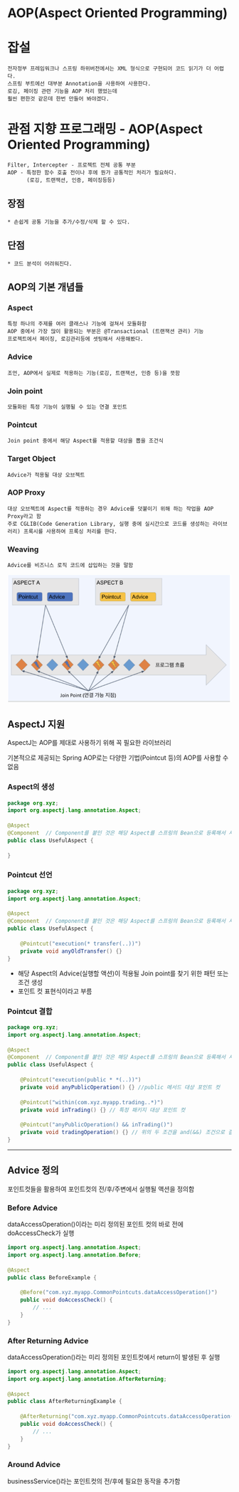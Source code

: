 # AOP(Aspect Oriented Programming)

# 잡설
    전자정부 프레임워크나 스프링 하위버전에서는 XML 형식으로 구현되어 코드 읽기가 더 어렵다.
    스프링 부트에선 대부분 Annotation을 사용하여 사용한다.
    로깅, 페이징 관련 기능을 AOP 처리 했었는데
    훨씬 편한것 같은데 한번 만들어 봐야겠다. 
    

# 관점 지향 프로그래밍 - AOP(Aspect Oriented Programming)
    Filter, Intercepter - 프로젝트 전체 공통 부분
    AOP - 특정한 함수 호출 전이나 후에 뭔가 공통적인 처리가 필요하다.
          (로깅, 트랜잭션, 인증, 페이징등등)
    

## 장점
    * 손쉽게 공통 기능을 추가/수정/삭제 할 수 있다.
## 단점
    * 코드 분석이 어려워진다.    

## AOP의 기본 개념들

### Aspect
    특정 하나의 주제를 여러 클래스나 기능에 걸쳐서 모듈화함
    AOP 중에서 가장 많이 활용되는 부분은 @Transactional (트랜잭션 관리) 기능
    프로젝트에서 페이징, 로깅관리등에 셋팅해서 사용해봤다.

### Advice
    조언, AOP에서 실제로 적용하는 기능(로깅, 트랜잭션, 인증 등)을 뜻함

### Join point
    모듈화된 특정 기능이 실행될 수 있는 연결 포인트

### Pointcut
    Join point 중에서 해당 Aspect를 적용할 대상을 뽑을 조건식

### Target Object
    Advice가 적용될 대상 오브젝트

### AOP Proxy
    대상 오브젝트에 Aspect를 적용하는 경우 Advice를 덧붙이기 위해 하는 작업을 AOP Proxy라고 함
    주로 CGLIB(Code Generation Library, 실행 중에 실시간으로 코드를 생성하는 라이브러리) 프록시를 사용하여 프록싱 처리를 한다.

### Weaving
    Advice를 비즈니스 로직 코드에 삽입하는 것을 말함

![img_5.png](rsc/[410_04]_AOP_01.png)


## AspectJ 지원

AspectJ는 AOP를 제대로 사용하기 위해 꼭 필요한 라이브러리

기본적으로 제공되는 Spring AOP로는 다양한 기법(Pointcut 등)의 AOP를 사용할 수 없음

### Aspect의 생성

```java
package org.xyz;
import org.aspectj.lang.annotation.Aspect;

@Aspect
@Component  // Component를 붙인 것은 해당 Aspect를 스프링의 Bean으로 등록해서 사용하기 위함
public class UsefulAspect {

}
```

### Pointcut 선언

```java
package org.xyz;
import org.aspectj.lang.annotation.Aspect;

@Aspect
@Component  // Component를 붙인 것은 해당 Aspect를 스프링의 Bean으로 등록해서 사용하기 위함
public class UsefulAspect {

	@Pointcut("execution(* transfer(..))")
	private void anyOldTransfer() {}
}
```

- 해당 Aspect의 Advice(실행할 액션)이 적용될 Join point를 찾기 위한 패턴 또는 조건 생성
- 포인트 컷 표현식이라고 부름

### Pointcut 결합

```java
package org.xyz;
import org.aspectj.lang.annotation.Aspect;

@Aspect
@Component  // Component를 붙인 것은 해당 Aspect를 스프링의 Bean으로 등록해서 사용하기 위함
public class UsefulAspect {

	@Pointcut("execution(public * *(..))")
	private void anyPublicOperation() {} //public 메서드 대상 포인트 컷

	@Pointcut("within(com.xyz.myapp.trading..*)")
	private void inTrading() {} // 특정 패키지 대상 포인트 컷
	
	@Pointcut("anyPublicOperation() && inTrading()")
	private void tradingOperation() {} // 위의 두 조건을 and(&&) 조건으로 결합한 포인트 컷
}
```

---

## Advice 정의

포인트컷들을 활용하여 포인트컷의 전/후/주변에서 실행될 액션을 정의함

### Before Advice

dataAccessOperation()이라는 미리 정의된 포인트 컷의 바로 전에 doAccessCheck가 실행

```java
import org.aspectj.lang.annotation.Aspect;
import org.aspectj.lang.annotation.Before;

@Aspect
public class BeforeExample {

    @Before("com.xyz.myapp.CommonPointcuts.dataAccessOperation()")
    public void doAccessCheck() {
        // ...
    }
}
```

### After Returning Advice

dataAccessOperation()라는 미리 정의된 포인트컷에서 return이 발생된 후 실행

```java
import org.aspectj.lang.annotation.Aspect;
import org.aspectj.lang.annotation.AfterReturning;

@Aspect
public class AfterReturningExample {

    @AfterReturning("com.xyz.myapp.CommonPointcuts.dataAccessOperation()")
    public void doAccessCheck() {
        // ...
    }
}
```

### Around Advice

businessService()라는 포인트컷의 전/후에 필요한 동작을 추가함